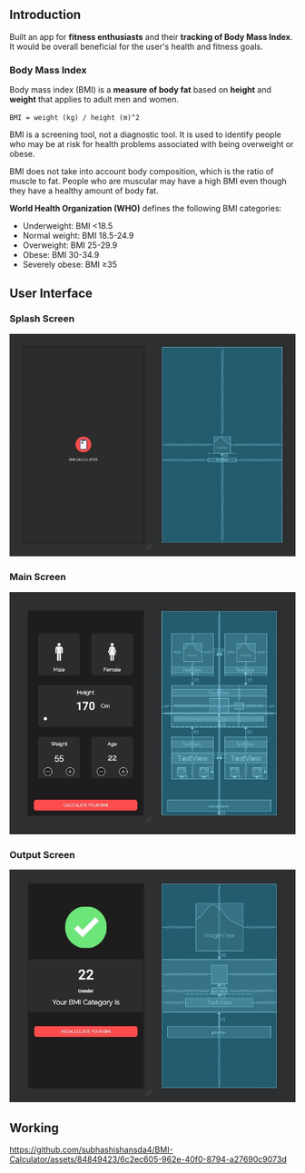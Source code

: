 ## Introduction
Built an app for **fitness enthusiasts** and their **tracking of Body Mass Index**. It would be overall beneficial for the user's health and fitness goals.

### Body Mass Index
Body mass index (BMI) is a **measure of body fat** based on **height** and **weight** that applies to adult men and women.

`BMI = weight (kg) / height (m)^2`

BMI is a screening tool, not a diagnostic tool. It is used to identify people who may be at risk for health problems associated with being overweight or obese.

BMI does not take into account body composition, which is the ratio of muscle to fat. People who are muscular may have a high BMI even though they have a healthy amount of body fat.

**World Health Organization (WHO)** defines the following BMI categories:
* Underweight: BMI <18.5
* Normal weight: BMI 18.5-24.9
* Overweight: BMI 25-29.9
* Obese: BMI 30-34.9
* Severely obese: BMI ≥35

## User Interface
### Splash Screen
![splash](https://github.com/subhashishansda4/BMI-Calculator/blob/main/work/layout_1.jpg)

### Main Screen
![main screen](https://github.com/subhashishansda4/BMI-Calculator/blob/main/work/layout_2.jpg)

### Output Screen
![output screen](https://github.com/subhashishansda4/BMI-Calculator/blob/main/work/layout_3.jpg)

## Working
https://github.com/subhashishansda4/BMI-Calculator/assets/84849423/6c2ec605-962e-40f0-8794-a27690c9073d


